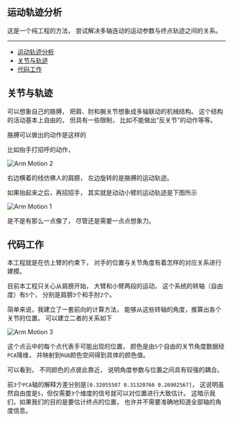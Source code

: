 ## 运动轨迹分析

这是一个纯工程的方法，
尝试解决多轴连动的运动参数与终点轨迹之间的关系。

---

- [运动轨迹分析](#运动轨迹分析)
- [关节与轨迹](#关节与轨迹)
- [代码工作](#代码工作)

## 关节与轨迹

可以想象自己的胳膊，
把肩、肘和腕关节想象成多轴联动的机械结构。
这个结构的活动基本上自由的，
但具有一些限制，
比如不能做出“反关节”的动作等等。

胳膊可以做出的动作是这样的

比如抬手打招呼的动作，

![Arm Motion 2](./arm-motion-2.png)

右边横着的线仿佛人的肩膀，
左边旋转的是胳膊的运动轨迹。

如果抬起来之后，再招招手，
其实就是动动小臂的运动轨迹是下图所示

![Arm Motion 1](./arm-motion-1.png)

是不是有那么一点像了，
尽管还是需要一点点想象力。

## 代码工作

本工程就是在仿上臂的约束下，
对手的位置与关节角度有着怎样的对应关系进行建模。

目前本工程只关心从肩膀开始，
大臂和小臂两段的运动，
这个系统的转轴（自由度）有`5`个，
分别是肩膀`3`个和手肘`2`个。

简单来说，我建立了一套前向的计算方法，
能够从这些转轴的角度，推算出各个关节的位置。
可以建立二者的关系如下

![Arm Motion 3](./arm-motion-3.png)

这个点云中的每个点代表手可能出现的位置，
颜色是由`5`个自由的关节角度数据经`PCA`降维，
并映射到`RGB`颜色空间得到具体的颜色值。

可以看到，
不同颜色的点彼此靠近，
说明角度参数与位置之间具有较强的耦合。

前`3`个`PCA`轴的解释方差分别是`[0.32055507 0.31320766 0.26902567]`，
这说明虽然自由度是`5`，但仅需要`3`个维度的信号就可以对位置进行大致估计。
这暗示我们，如果我们的目的是要估计终点的位置，
也许并不需要准确地知道全部轴的角度信息。